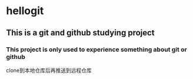 # hellogit
## This is a git and github studying project
### This project is only used to experience something about git or github

clone到本地仓库后再推送到远程仓库
